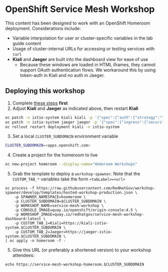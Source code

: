 # OpenShift Service Mesh Workshop
This content has been designed to work with an OpenShift Homeroom deployment. Considerations include:
* Variable interpolation for user or cluster-specific variables in the lab guide content
* Usage of cluster-internal URLs for accessing or testing services with `curl`
* **Kiali** and **Jaeger** are built into the dashboard view for ease of use
    * Because these windows are loaded in HTML iframes, they cannot support OAuth authentication flows. We workaround this by using token-auth in Kiali and no auth in Jaeger.  

## Deploying this workshop
1. Complete [these steps](https://github.com/RedHatGov/service-mesh-workshop-code/tree/workshop-stable/deployment/workshop) **first**
2. Adjust **Kiali** and **Jaeger** as indicated above, then restart **Kiali**
```bash
oc patch -n istio-system kiali kiali -p '{"spec":{"auth":{"strategy":"token"}}}' --type merge
oc patch -n istio-system jaeger jaeger -p '{"spec":{"ingress":{"security":"none"}}}' --type merge
oc rollout restart deployment kiali -n istio-system
```
3. Set a local `CLUSTER_SUBDOMAIN` environment variable
```bash
CLUSTER_SUBDOMAIN=<apps.openshift.com>
```
4. Create a project for the homeroom to live
```bash
oc new-project homeroom --display-name="Homeroom Workshops"
```
5. Grab the template to deploy a `workshop-spawner`. Note that the `CUSTOM_TAB_*` variables take the form `<tabLabel>=<url>` 
```
oc process -f https://raw.githubusercontent.com/RedHatGov/workshop-spawner/develop/templates/hosted-workshop-production.json \
    -p SPAWNER_NAMESPACE=hoomeroom \
    -p CLUSTER_SUBDOMAIN=$CLUSTER_SUBDOMAIN \
    -p WORKSHOP_NAME=service-mesh-workshop \
    -p CONSOLE_IMAGE=quay.io/openshift/origin-console:4.5 \
    -p WORKSHOP_IMAGE=quay.io/redhatgov/service-mesh-workshop-dashboard:latest \
    -p CUSTOM_TAB_1=Kiali=https://kiali-istio-system.$CLUSTER_SUBDOMAIN \
    -p CUSTOM_TAB_2=Jaeger=https://jaeger-istio-system.$CLUSTER_SUBDOMAIN \
| oc apply -n homeroom -f -
```
5. Give this URL (or preferably a shortened version) to your workshop attendees:
```
echo https://service-mesh-workshop-homeroom.$CLUSTER_SUBDOMAIN
```
